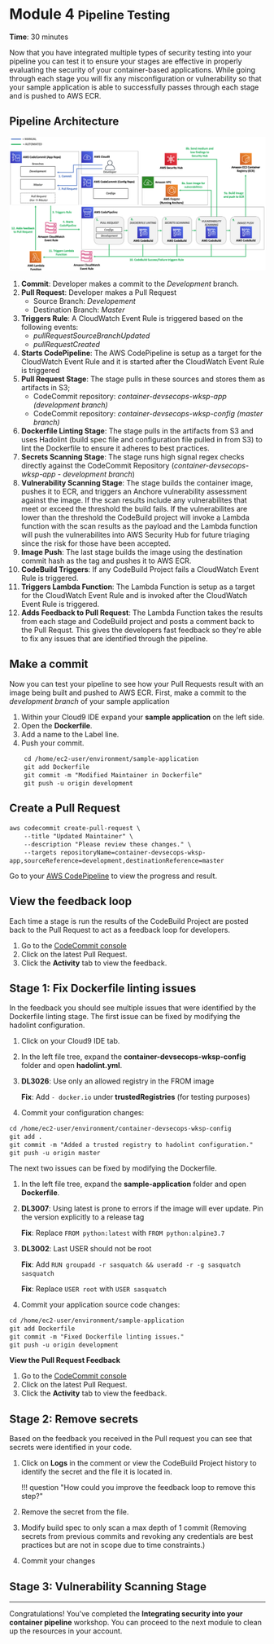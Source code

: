 # Module 4 <small>Pipeline Testing</small>

**Time**: 30 minutes

Now that you have integrated multiple types of security testing into your pipeline you can test it to ensure your stages are effective in properly evaluating the security of your container-based applications.  While going through each stage you will fix any misconfiguration or vulnerability so that your sample application is able to successfully passes through each stage and is pushed to AWS ECR.

## Pipeline Architecture

![Architecture](./images/04-final-arch.png "Pipeline Architecture")

1. **Commit**: Developer makes a commit to the *Development* branch.
2. **Pull Request**: Developer makes a Pull Request
    * Source Branch: *Developement*
    * Destination Branch: *Master*
3. **Triggers Rule**: A CloudWatch Event Rule is triggered based on the following events:
    * *pullRequestSourceBranchUpdated*
    * *pullRequestCreated*
4. **Starts CodePipeline**: The AWS CodePipeline is setup as a target for the CloudWatch Event Rule and it is started after the CloudWatch Event Rule is triggered
5. **Pull Request Stage**: The stage pulls in these sources and stores them as artifacts in S3;
    *  CodeCommit repository: *container-devsecops-wksp-app (development branch)*
    *  CodeCommit repository: *container-devsecops-wksp-config (master branch)*
6. **Dockerfile Linting Stage**: The stage pulls in the artifacts from S3 and uses Hadolint (build spec file and configuration file pulled in from S3) to lint the Dockerfile to ensure it adheres to best practices.
7.  **Secrets Scanning Stage**: The stage runs high signal regex checks directly against the CodeCommit Repository (*container-devsecops-wksp-app - development branch*)
8.  **Vulnerability Scanning Stage**: The stage builds the container image, pushes it to ECR, and triggers an Anchore vulnerability assessment against the image.  If the scan results include any vulnerabilites that meet or exceed the threshold the build fails.  If the vulnerabilites are lower than the threshold the CodeBuild project will invoke a Lambda function with the scan results as the payload and the Lambda function will push the vulnerabilites into AWS Security Hub for future triaging since the risk for those have been accepted.
9.  **Image Push**: The last stage builds the image using the destination commit hash as the tag and pushes it to AWS ECR.
10. **CodeBuild Triggers**: If any CodeBuild Project fails a CloudWatch Event Rule is triggered.
11. **Triggers Lambda Function**: The Lambda Function is setup as a target for the CloudWatch Event Rule and is invoked after the CloudWatch Event Rule is triggered.
12. **Adds Feedback to Pull Request**:  The Lambda Function takes the results from each stage and CodeBuild project and posts a comment back to the Pull Requst.  This gives the developers fast feedback so they're able to fix any issues that are identified through the pipeline.

## Make a commit

Now you can test your pipeline to see how your Pull Requests result with an image being built and pushed to AWS ECR. First, make a commit to the *development branch* of your sample application

1.	Within your Cloud9 IDE expand your **sample application** on the left side.
2.  Open the **Dockerfile**.
3.  Add a name to the Label line.
4.  Push your commit.

```
    cd /home/ec2-user/environment/sample-application
    git add Dockerfile
    git commit -m "Modified Maintainer in Dockerfile"
    git push -u origin development
```

## Create a Pull Request

```
aws codecommit create-pull-request \
    --title "Updated Maintainer" \
    --description "Please review these changes." \
    --targets repositoryName=container-devsecops-wksp-app,sourceReference=development,destinationReference=master
```

Go to your <a href="https://us-east-2.console.aws.amazon.com/codesuite/codepipeline/pipelines/container-devsecops-wksp-pipeline/view" target="_blank">AWS CodePipeline</a> to view the progress and result.

## View the feedback loop

Each time a stage is run the results of the CodeBuild Project are posted back to the Pull Request to act as a feedback loop for developers.

1. Go to the <a href="https://us-east-2.console.aws.amazon.com/codesuite/codecommit/repositories/container-devsecops-wksp-app/pull-requests?region=us-east-2&status=OPEN" target="_blank">CodeCommit console</a>
2. Click on the latest Pull Request.
3. Click the **Activity** tab to view the feedback.

## Stage 1: Fix Dockerfile linting issues

In the feedback you should see multiple issues that were identified by the Dockerfile linting stage.  The first issue can be fixed by modifying the hadolint configuration.

1. Click on your Cloud9 IDE tab.

2. In the left file tree, expand the **container-devsecops-wksp-config** folder and open **hadolint.yml**.

3.  **DL3026**: Use only an allowed registry in the FROM image

    **Fix**: Add `- docker.io` under **trustedRegistries** (for testing purposes)

4.  Commit your configuration changes:

```
cd /home/ec2-user/environment/container-devsecops-wksp-config
git add .
git commit -m "Added a trusted registry to hadolint configuration."
git push -u origin master
```

The next two issues can be fixed by modifying the Dockerfile.

1.  In the left file tree, expand the **sample-application** folder and open **Dockerfile**.

2. **DL3007**: Using latest is prone to errors if the image will ever update. Pin the version explicitly to a release tag

    **Fix**: Replace `FROM python:latest` with `FROM python:alpine3.7`

3. **DL3002**: Last USER should not be root

    **Fix**: Add `RUN groupadd -r sasquatch && useradd -r -g sasquatch sasquatch`
    
    **Fix**: Replace `USER root` with `USER sasquatch`

4.  Commit your application source code changes:

```
cd /home/ec2-user/environment/sample-application
git add Dockerfile
git commit -m "Fixed Dockerfile linting issues."
git push -u origin development
```

**View the Pull Request Feedback**
1. Go to the <a href="https://us-east-2.console.aws.amazon.com/codesuite/codecommit/repositories/container-devsecops-wksp-app/pull-requests?region=us-east-2&status=OPEN" target="_blank">CodeCommit console</a>
2. Click on the latest Pull Request.
3. Click the **Activity** tab to view the feedback.

## Stage 2: Remove secrets

Based on the feedback you received in the Pull request you can see that secrets were identified in your code.  

1. Click on **Logs** in the comment or view the CodeBuild Project history to identify the secret and the file it is located in.
    
    !!! question "How could you improve the feedback loop to remove this step?"

2. Remove the secret from the file.
3. Modify build spec to only scan a max depth of 1 commit (Removing secrets from previous commits and revoking any credentials are best practices but are not in scope due to time constraints.)
3. Commit your changes

## Stage 3: Vulnerability Scanning Stage

---

Congratulations!  You've completed the **Integrating security into your container pipeline** workshop. You can proceed to the next module to clean up the resources in your account.